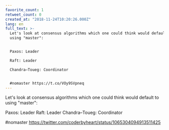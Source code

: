 ```yaml
---
favorite_count: 1
retweet_count: 0
created_at: "2018-11-24T10:20:26.000Z"
lang: en
full_text: >-
  Let's look at consensus algorithms which one could think would default to
  using "master":


  Paxos: Leader

  Raft: Leader

  Chandra–Toueg: Coordinator


  #nomaster https://t.co/VOy9SVpneq
---
```


Let's look at consensus algorithms which one could think would default to using
"master":

Paxos: Leader Raft: Leader Chandra–Toueg: Coordinator

#nomaster <https://twitter.com/coderbyheart/status/1065304094913511425>
